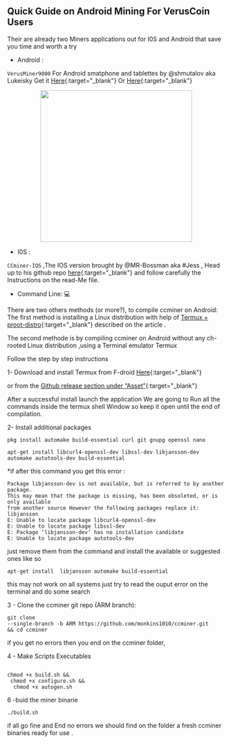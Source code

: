 ## Quick Guide on Android Mining For VerusCoin Users


Their are already two Miners applications out for I0S and Android that save you time and worth a try

- Android :
 
`VerusMiner9000` For Android smatphone and tablettes by @shmutalov aka Lukeisky Get it [Here](https://docs.verus.io/economy/start-mining.html#mobile){:target="\_blank"} Or [Here](https://github.com/shmutalov/VerusMiner9000/releases){:target="\_blank"}

<p align="center">
 <img src="https://cdn.discordapp.com/attachments/793150468091281418/905955333602693220/ezgif.com-gif-maker_8.gif" width="350" height="350"/>
</p>

- I0S :
 
`CCminer-IOS` ,The IOS version brought by @MR-Bossman aka #Jess , Head up to  his github repo [here](https://github.com/Mr-Bossman/CCminer-IOS/releases){:target="\_blank"} and follow carefully the Instructions on the read-Me file.

- Command Line: 💻
 
There are two others methods (or more?), to compile ccminer on Android: The first method is installing a Linux distribution with help of [Termux + proot-distro](https://medium.com/veruscoin/mining-veruscoin-on-smartphone-208dbb06905f){:target="\_blank"} described on the article .

The second methode is by compiling ccminer on Android  without any ch-rooted Linux distribution ,using a Terminal emulator Termux

Follow the step by step instructions

1- Download and install Termux from F-droid [Here](https://f-droid.org/packages/com.termux/){:target="\_blank"}


or from the [Github release section under “Asset”](https://github.com/termux/termux-app/releases){:target="\_blank"}

After a successful install launch the application We are going to Run all the commands inside the termux shell Window so keep it open until the end of compilation.

2- Install additional packages

  ```shell
  pkg install automake build-essential curl git gnupg openssl nano
  ```
 ```shell
apt-get install libcurl4-openssl-dev libssl-dev libjansson-dev
automake autotools-dev build-essential
```

*if after this command you get this error :

```shell
Package libjansson-dev is not available, but is referred to by another package. 
This may mean that the package is missing, has been obsoleted, or is only available 
from another source However the following packages replace it: libjansson 
E: Unable to locate package libcurl4-openssl-dev 
E: Unable to locate package libssl-dev 
E: Package ‘libjansson-dev’ has no installation candidate 
E: Unable to locate package autotools-dev
```

just remove them from the command and install the available or suggested ones like so

```shell
apt-get install  libjansson automake build-essential
```
this may not work on all systems just try to read the ouput error on the terminal and do some search

3 - Clone the ccminer git repo (ARM branch):

```shell
git clone 
--single-branch -b ARM https://github.com/monkins1010/ccminer.git 
&& cd ccminer
```
if you get no errors then you end on the ccminer folder,

4 - Make Scripts Executables

```

chmod +x build.sh && 
 chmod +x configure.sh && 
  chmod +x autogen.sh
```

6 -buid the miner binarie

```shell
./build.sh
```

if all go fine and End no errors we should find on the folder a fresh ccminer binaries ready for use .
